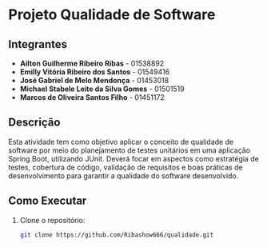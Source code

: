 # Projeto Qualidade de Software

## Integrantes

- **Ailton Guilherme Ribeiro Ribas** - 01538892  
- **Emilly Vitória Ribeiro dos Santos** - 01549416  
- **José Gabriel de Melo Mendonça** - 01453018
- **Michael Stabele Leite da Silva Gomes** - 01501519  
- **Marcos de Oliveira Santos Filho** - 01451172  

## Descrição

Esta atividade tem como objetivo aplicar o conceito de qualidade de software por meio do planejamento de testes unitários em uma aplicação Spring Boot, utilizando JUnit. Deverá focar em aspectos como estratégia de testes, cobertura de código, validação de requisitos e boas práticas de desenvolvimento para garantir a qualidade do software desenvolvido.

## Como Executar

1. Clone o repositório:
   ```bash
   git clone https://github.com/Ribashow666/qualidade.git
